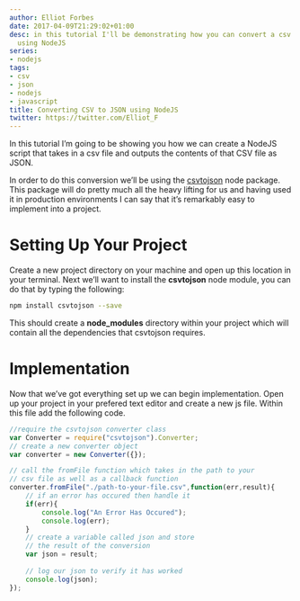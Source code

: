 ```yaml
---
author: Elliot Forbes
date: 2017-04-09T21:29:02+01:00
desc: in this tutorial I'll be demonstrating how you can convert a csv file to JSON
  using NodeJS
series:
- nodejs
tags:
- csv
- json
- nodejs
- javascript
title: Converting CSV to JSON using NodeJS
twitter: https://twitter.com/Elliot_F
---
```


In this tutorial I’m going to be showing you how we can create a NodeJS script that takes in a csv file and outputs the contents of that CSV file as JSON.

In order to do this conversion we’ll be using the <a href="https://www.npmjs.com/package/csvtojson">csvtojson</a> node package. This package will do pretty much all the heavy lifting for us and having used it in production environments I can say that it’s remarkably easy to implement into a project.

# Setting Up Your Project

Create a new project directory on your machine and open up this location in your terminal. Next we’ll want to install the <b>csvtojson</b> node module, you can do that by typing the following: 

```bash
npm install csvtojson --save
```

This should create a <b>node_modules</b> directory within your project which will contain all the dependencies that csvtojson requires.

# Implementation

Now that we’ve got everything set up we can begin implementation. Open up your project in your prefered text editor and create a new js file. Within this file add the following code.

```js
//require the csvtojson converter class 
var Converter = require("csvtojson").Converter;
// create a new converter object
var converter = new Converter({});

// call the fromFile function which takes in the path to your 
// csv file as well as a callback function
converter.fromFile("./path-to-your-file.csv",function(err,result){
    // if an error has occured then handle it
    if(err){
        console.log("An Error Has Occured");
        console.log(err);  
    } 
    // create a variable called json and store
    // the result of the conversion
    var json = result;
    
    // log our json to verify it has worked
    console.log(json);
});
```